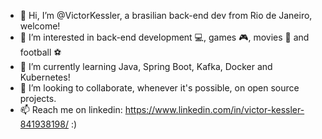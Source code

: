 - 👋 Hi, I’m @VictorKessler, a brasilian back-end dev from Rio de Janeiro, welcome!
- 👀 I’m interested in back-end development 💻, games 🎮, movies 🎥 and football ⚽
- 🌱 I’m currently learning Java, Spring Boot, Kafka, Docker and Kubernetes!
- 💞️ I’m looking to collaborate, whenever it's possible, on open source projects.
- 📫 Reach me on linkedin: https://www.linkedin.com/in/victor-kessler-841938198/ :)
